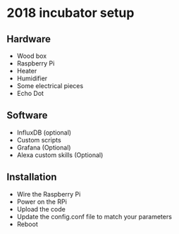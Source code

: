 # 2018 incubator setup

## Hardware

- Wood box
- Raspberry Pi
- Heater
- Humidifier
- Some electrical pieces
- Echo Dot

## Software
- InfluxDB (optional)
- Custom scripts
- Grafana (Optional)
- Alexa custom skills (Optional)

## Installation
- Wire the Raspberry Pi
- Power on the RPi
- Upload the code
- Update the config.conf file to match your parameters
- Reboot
